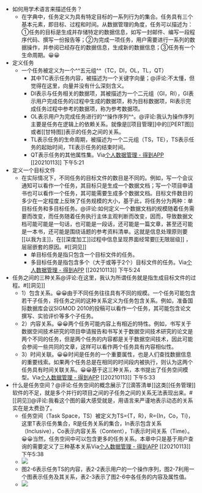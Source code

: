 - 如何用学术语言来描述任务？
    - 在字典中，任务定义为具有特定目标的一系列行为的集合。任务具有三个基本元素，即目标、过程和时间。从数据管理的角度，任务可以描述为：①任务的目标是生成并存储特定的数据信息，如写一封邮件、编写一段程序代码、撰写一份报告等；②为完成一项任务，用户需要进行一系列的数据操作，并参阅已经存在的数据信息，生成新的数据信息；③任务有一个生命周期。😀😀 
- 定义任务
    - 一个任务被定义为一个^^五元组^^（TC，DI，OL，TL，QT）
        - 其中TC表示任务内容，被描述为一个关键字向量；@评论:不太懂，但觉得在这里，向量并没有什么深刻含义。
        - DI表示与任务相关的数据项，其被描述为一个二元组（GI，RI），GI表示用户完成任务的过程中生成的数据项，称为目标数据项，RI表示完成任务过程中参考的数据项，称为参考数据项。
        - OL表示用户为完成任务进行的^^操作序列^^。@评论:我认为操作序列主要是任务在逻辑上的依赖关系。就像是[[项目管理]]中的[[PERT图]]或者[[甘特图]]表示的任务之间的关系。
        - TL表示任务的生命周期，被描述为一个二元组（TS，TE），TS表示任务的起始时间，TE表示任务的结束时间。
        - QT表示任务的其他属性集。Via[个人数据管理 - 得到APP](https://www.dedao.cn/reader?id=bODoM61kAj9Rql84gzG5nVNZopXKY3Do6nWJLrBmEDv2QPMOyx7a6e1dbPQj2Zdm) [[20210113]] 下午5:21
- 定义一个目标文件
    - 在实际情况下，不同任务的目标文件的数目是不同的。例如，写一个会议通知可以看作一个任务，其目标只是生成一个数据文档；写一个项目申请书也可以看作一个任务，其可能需要生成多个数据文档。目标文件数目的多少在一定程度上反映了任务规模的大小，基于此，将任务分为两种：单目标任务和多目标任务。@评论:如何定义一个数据文档的规模随着任务需要而改变，而任务随着任务执行主体主观判断而改变，因而，导致数据文档可能可能是一句话，也可能是一段话，还可能是一篇文章，甚至还可能是一本书，还可能是围绕话题的参考资料清单。这就是信息处理原则要[[以我为主]]，在[[深度加工]]过程中信息呈现界面经常要[[无限层级]] ，层层嵌套的原因。#[[洞见]]
        - 单目标任务是指只包含一个目标文件的任务。
        - 多目标任务是指包含多个（大于或等于2个）目标文件的任务。Via[个人数据管理 - 得到APP](https://www.dedao.cn/reader?id=bODoM61kAj9Rql84gzG5nVNZopXKY3Do6nWJLrBmEDv2QPMOyx7a6e1dbPQj2Zdm) [[20210113]] 下午5:24
- 任务之间的三种关系@评论:在这里，我认为所谓任务就是指生成目标文件的过程。#[[洞见]]
    - 1）包含关系。😀😀由于不同任务往往具有不同的规模。一个任务可能包含若干子任务，将任务之间的这种关系定义为任务包含关系。例如，准备国际数据库会议SIGMOD 2010的投稿可以看作一个任务，其可能包含论文撰写、实验评价等多个子任务。
    - 2）内容关系。😀😀两个任务可能内容上有相近的特性。例如，书写关于数据空间技术研究的项目申请报告和书写关于数据空间技术研究的论文是两个不同的任务，但是两个任务的内容都是关于数据空间技术，因此可能会参阅一些共同的文章，这样可以看作两个任务具有内容相似性。
    - 3）时间关联。😀😀时间是任务的一个重要属性，也是人们查找数据信息的重要线索。如果两个任务总是在相同的时间段内被执行，则认为这两个任务具有时间关联关系。😀😀基于这三种关系，本书提出了任务空间模型。Via[个人数据管理 - 得到APP](https://www.dedao.cn/reader?id=bODoM61kAj9Rql84gzG5nVNZopXKY3Do6nWJLrBmEDv2QPMOyx7a6e1dbPQj2Zdm) [[20210113]] 下午5:33
- 什么是任务空间？@评论:任务空间的概念展示了[[滴答清单]]这类[[任务管理]]软件的不足，就是多个并行的项目之间的子任务之间的关系无法表现出来。#[[洞见]]@评论:我看这个图的最大感受就是，用语言来严谨地表示动态的关系实在是太费劲了。
    - 任务空间（Task Space，TS）被定义为TS={T，R}，R={In，Co，Ti}，这里T表示任务集合，R是任务关系的集合，In表示包含关系（Inclusive），Co表示内容关系（Content），Ti表示时间关系（Time）。😀😀当然，任务空间中可以包含更多的任务关系。本章中只是基于用户查询的需要定义了三种基本关系Via[个人数据管理 - 得到APP](https://www.dedao.cn/reader?id=bODoM61kAj9Rql84gzG5nVNZopXKY3Do6nWJLrBmEDv2QPMOyx7a6e1dbPQj2Zdm) [[20210113]] 下午5:38
    - ![](https://firebasestorage.googleapis.com/v0/b/firescript-577a2.appspot.com/o/imgs%2Fapp%2Fxinyiheng%2FLAP0Hgy-fe.png?alt=media&token=8eab0666-eac6-4737-8c3e-45c54778ab18)
    - 图2-6表示任务TS的内容，表2-2表示用户的一个操作序列，图2-7利用一个图表示任务及其关系，表2-3表示了图2-6中各任务的内容及属性值。
    - ![](https://firebasestorage.googleapis.com/v0/b/firescript-577a2.appspot.com/o/imgs%2Fapp%2Fxinyiheng%2FtaWP3odgEI.png?alt=media&token=f673c333-2047-46df-b758-cf84c5c14f62)

